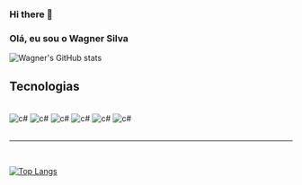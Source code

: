 ### Hi there 👋



### Olá, eu sou o Wagner Silva 



![Wagner's GitHub stats](https://github-readme-stats.vercel.app/api?username=wagnerSfarias&show_icons=true&theme=radical)

## Tecnologias

<div style="display: inline_block"><br/>

<img align="center" alt="c#" src="https://img.shields.io/badge/C%23-239120?style=for-the-badge&logo=c-sharp&logoColor=white"/>

<img align="center" alt="c#" src="https://img.shields.io/badge/React_Native-20232A?style=for-the-badge&logo=react&logoColor=61DAFB"/>

<img align="center" alt="c#" src="https://img.shields.io/badge/JavaScript-F7DF1E?style=for-the-badge&logo=javascript&logoColor=black"/>

<img align="center" alt="c#" src="https://img.shields.io/badge/HTML5-E34F26?style=for-the-badge&logo=html5&logoColor=white"/>
<img align="center" alt="c#" src="https://img.shields.io/badge/CSS3-1572B6?style=for-the-badge&logo=css3&logoColor=white"/>

<img align="center" alt="c#" src="https://img.shields.io/badge/Microsoft_SQL_Server-CC2927?style=for-the-badge&logo=microsoft-sql-server&logoColor=white"/>
</div>
<br/>
<hr/>
<br/>

[![Top Langs](https://github-readme-stats.vercel.app/api/top-langs/?username=wagnerSfarias)](https://github.com/anuraghazra/github-readme-stats)
